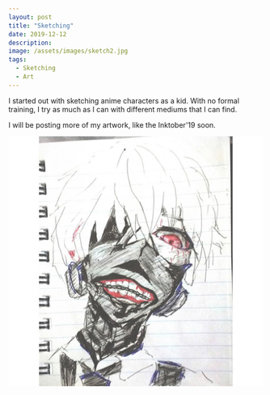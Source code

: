 ```yaml
---
layout: post
title: "Sketching"
date: 2019-12-12
description: 
image: /assets/images/sketch2.jpg
tags: 
  - Sketching
  - Art
---
```


I started out with sketching anime characters as a kid. With no formal training, I try as much as I can with different mediums that I can find.

I will be posting more of my artwork, like the Inktober'19 soon.

![sketch1](/assets/images/sketch4.jpg "sketch1")
